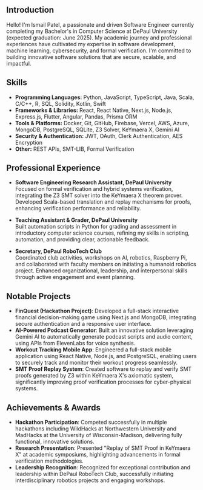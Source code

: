 ## Introduction

Hello! I'm Ismail Patel, a passionate and driven Software Engineer currently completing my Bachelor's in Computer Science at DePaul University (expected graduation: June 2025). My academic journey and professional experiences have cultivated my expertise in software development, machine learning, cybersecurity, and formal verification. I'm committed to building innovative software solutions that are secure, scalable, and impactful.

## Skills

- **Programming Languages:** Python, JavaScript, TypeScript, Java, Scala, C/C++, R, SQL, Solidity, Kotlin, Swift
- **Frameworks & Libraries:** React, React Native, Next.js, Node.js, Express.js, Flutter, Angular, Pandas, Prisma ORM
- **Tools & Platforms:** Docker, Git, GitHub, Firebase, Vercel, AWS, Azure, MongoDB, PostgreSQL, SQLite, Z3 Solver, KeYmaera X, Gemini AI
- **Security & Authentication:** JWT, OAuth, Clerk Authentication, AES Encryption
- **Other:** REST APIs, SMT-LIB, Formal Verification

## Professional Experience

- **Software Engineering Research Assistant, DePaul University**\
  Focused on formal verification and hybrid systems verification, integrating the Z3 SMT solver into the KeYmaera X theorem prover. Developed Scala-based translation and replay mechanisms for proofs, enhancing verification performance and reliability.

- **Teaching Assistant & Grader, DePaul University**\
  Built automation scripts in Python for grading and assessment in introductory computer science courses, refining my skills in scripting, automation, and providing clear, actionable feedback.

- **Secretary, DePaul RoboTech Club**\
  Coordinated club activities, workshops on AI, robotics, Raspberry Pi, and collaborated with faculty members on initiating a humanoid robotics project. Enhanced organizational, leadership, and interpersonal skills through active engagement and event planning.

## Notable Projects

- **FinQuest (Hackathon Project)**: Developed a full-stack interactive financial decision-making game using Next.js and MongoDB, integrating secure authentication and a responsive user interface.
- **AI-Powered Podcast Generator**: Built an innovative solution leveraging Gemini AI to automatically generate podcast scripts and audio content, using APIs from ElevenLabs for voice synthesis.
- **Workout Tracking Mobile App**: Engineered a full-stack mobile application using React Native, Node.js, and PostgreSQL, enabling users to securely track and monitor their workout progress seamlessly.
- **SMT Proof Replay System**: Created software to replay and verify SMT proofs generated by Z3 within KeYmaera X's axiomatic system, significantly improving proof verification processes for cyber-physical systems.

## Achievements & Awards

- **Hackathon Participation**: Competed successfully in multiple hackathons including WildHacks at Northwestern University and MadHacks at the University of Wisconsin-Madison, delivering fully functional, innovative solutions.
- **Research Presentation**: Presented "Replay of SMT Proof in KeYmaera X" at academic symposiums, highlighting advancements in formal verification methodologies.
- **Leadership Recognition**: Recognized for exceptional contribution and leadership within DePaul RoboTech Club, successfully initiating interdisciplinary robotics projects and engaging workshops.

